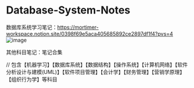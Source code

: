 # Database-System-Notes
数据库系统学习笔记：https://mortimer-workspace.notion.site/0398f69e5aca405685892ce2897df1f4?pvs=4
![image](https://github.com/Mortimer2003/Database-System-Notes/assets/98103203/b307a469-071f-41b5-b8d0-226cdae4a69b)

其他科目笔记：笔记合集

// 包含【机器学习】【数据库系统】【数据结构】【操作系统】【计算机网络】【软件分析设计与建模(UML)】【软件项目管理】【会计学】【财务管理】【营销学原理】【组织行为学】等科目
